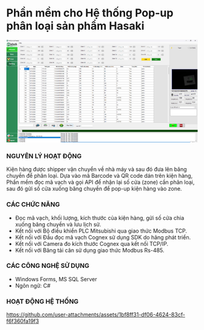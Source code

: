 # Phần mềm cho Hệ thống Pop-up phân loại sản phẩm Hasaki
![Warehouse Control Systems](/assets/hasaki2.jpg)
### NGUYÊN LÝ HOẠT ĐỘNG
Kiện hàng được shipper vận chuyển về nhà máy và sau đó đưa lên băng chuyền để phân loại. Dựa vào mã Barcode và QR code dán trên kiện hàng, Phần mềm đọc mã vạch và gọi API để nhận lại số cửa (zone) cần phân loại, sau đó gửi số cửa xuống băng chuyền để pop-up kiện hàng vào zone.
### CÁC CHỨC NĂNG
- Đọc mã vạch, khối lượng, kích thước của kiện hàng, gửi số cửa chia xuống băng chuyền và lưu lịch sử.
- Kết nối với Bộ điều khiển PLC Mitsubishi qua giao thức Modbus TCP.
- Kết nối với Đầu đọc mã vạch Cognex sử dụng SDK do hãng phát triển.
- Kết nối với Camera đo kích thước Cognex qua kết nối TCP/IP.
- Kết nối với Băng tải cân sử dụng giao thức Modbus Rs-485.
### CÁC CÔNG NGHỆ SỬ DỤNG
- Windows Forms, MS SQL Server
- Ngôn ngữ: C#
### HOẠT ĐỘNG HỆ THỐNG
https://github.com/user-attachments/assets/1bf8ff31-df06-4624-83cf-f6f360fa19f3

